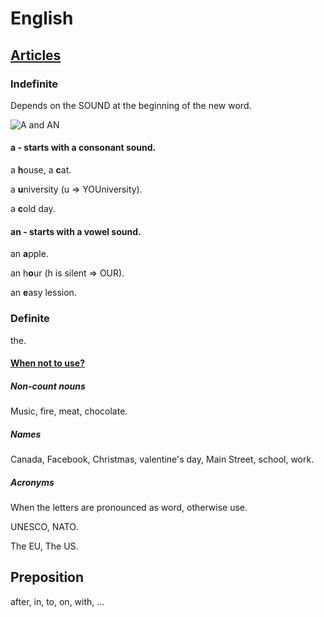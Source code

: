 # English

## [Articles](https://www.grammarly.com/blog/articles/)

### Indefinite

Depends on the SOUND at the beginning of the new word.

![A and AN](https://i.pinimg.com/originals/cc/63/90/cc6390006bba36243b66336a39b5015b.jpg)

#### a - starts with a consonant sound.

a **h**ouse, a **c**at.

a **u**niversity (u => YOUniversity).

a **c**old day.

#### an - starts with a vowel sound.

an **a**pple.

an h**o**ur (h is silent => OUR).

an **e**asy lession.

### Definite
the.

#### [When not to use?](http://www.englishteachermelanie.com/grammar-when-not-to-use-the-definite-article/)

##### Non-count nouns
Music, fire, meat, chocolate.

##### Names
Canada,	Facebook, Christmas, valentine's day,  Main Street, school, work.

##### Acronyms
When the letters are pronounced as word, otherwise use.

UNESCO, NATO.

The EU, The US.

## Preposition
after, in, to, on, with, ...